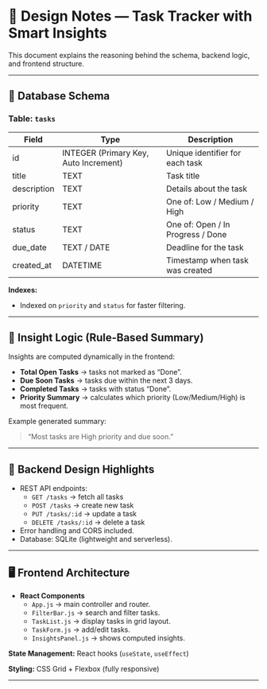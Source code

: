 # 🧠 Design Notes — Task Tracker with Smart Insights

This document explains the reasoning behind the schema, backend logic, and frontend structure.

---

## 🧩 Database Schema

### Table: `tasks`

| Field | Type | Description |
|--------|------|-------------|
| id | INTEGER (Primary Key, Auto Increment) | Unique identifier for each task |
| title | TEXT | Task title |
| description | TEXT | Details about the task |
| priority | TEXT | One of: Low / Medium / High |
| status | TEXT | One of: Open / In Progress / Done |
| due_date | TEXT / DATE | Deadline for the task |
| created_at | DATETIME | Timestamp when task was created |

**Indexes:**
- Indexed on `priority` and `status` for faster filtering.

---

## 🧠 Insight Logic (Rule-Based Summary)

Insights are computed dynamically in the frontend:
- **Total Open Tasks** → tasks not marked as “Done”.
- **Due Soon Tasks** → tasks due within the next 3 days.
- **Completed Tasks** → tasks with status “Done”.
- **Priority Summary** → calculates which priority (Low/Medium/High) is most frequent.

Example generated summary:
> “Most tasks are High priority and due soon.”

---

## 🧰 Backend Design Highlights

- REST API endpoints:
  - `GET /tasks` → fetch all tasks
  - `POST /tasks` → create new task
  - `PUT /tasks/:id` → update a task
  - `DELETE /tasks/:id` → delete a task
- Error handling and CORS included.
- Database: SQLite (lightweight and serverless).

---

## 🖥 Frontend Architecture

- **React Components**
  - `App.js` → main controller and router.
  - `FilterBar.js` → search and filter tasks.
  - `TaskList.js` → display tasks in grid layout.
  - `TaskForm.js` → add/edit tasks.
  - `InsightsPanel.js` → shows computed insights.

**State Management:** React hooks (`useState`, `useEffect`)

**Styling:** CSS Grid + Flexbox (fully responsive)

---
